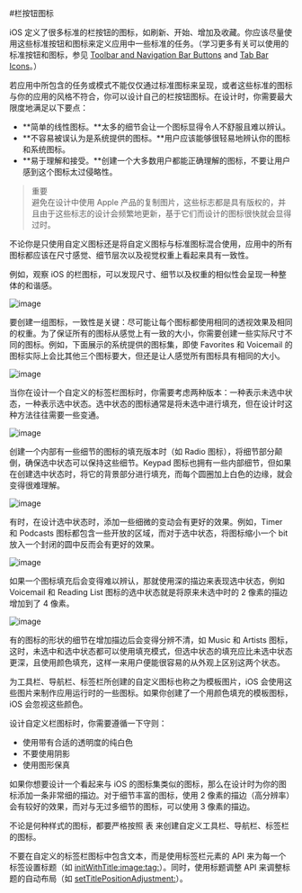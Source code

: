 #栏按钮图标

iOS 定义了很多标准的栏按钮的图标，如刷新、开始、增加及收藏。你应该尽量使用这些标准按钮和图标来定义应用中一些标准的任务。（学习更多有关可以使用的标准按钮和图标，参见 [Toolbar and Navigation Bar Buttons](https://developer.apple.com/library/ios/documentation/UserExperience/Conceptual/MobileHIG/Bars.html#//apple_ref/doc/uid/TP40006556-CH12-SW33) and [Tab Bar Icons](https://developer.apple.com/library/ios/documentation/UserExperience/Conceptual/MobileHIG/Bars.html#//apple_ref/doc/uid/TP40006556-CH12-SW34)。）

若应用中所包含的任务或模式不能仅仅通过标准图标来呈现，或者这些标准的图标与你的应用的风格不符合，你可以设计自己的栏按钮图标。在设计时，你需要最大限度地满足以下要点：

- **简单的线性图标。**太多的细节会让一个图标显得令人不舒服且难以辨认。
- **不容易被误认为是系统提供的图标。**用户应该能够很轻易地辨认你的图标和系统图标。
- **易于理解和接受。**创建一个大多数用户都能正确理解的图标，不要让用户感到这个图标太过侵略性。

>重要  
避免在设计中使用 Apple 产品的复制图片，这些标志都是具有版权的，并且由于这些标志的设计会频繁地更新，基于它们而设计的图标很快就会显得过时。

不论你是只使用自定义图标还是将自定义图标与标准图标混合使用，应用中的所有图标都应该在尺寸感觉、细节层次以及视觉权重上看起来具有一致性。

例如，观察 iOS 的栏图标，可以发现尺寸、细节以及权重的相似性会呈现一种整体的和谐感。

![image](images/icon_family_2x.png)

要创建一组图标，一致性是关键：尽可能让每个图标都使用相同的透视效果及相同的权重。为了保证所有的图标从感觉上有一致的大小，你需要创建一些实际尺寸不同的图标。例如，下面展示的系统提供的图标集，即使 Favorites 和 Voicemail 的图标实际上会比其他三个图标要大，但还是让人感觉所有图标具有相同的大小。

![image](images/balanced_icons_2x.png)

当你在设计一个自定义的标签栏图标时，你需要考虑两种版本：一种表示未选中状态，一种表示选中状态。选中状态的图标通常是将未选中进行填充，但在设计时这种方法往往需要一些变通。

![image](images/invert_or_fill_2x.png)

创建一个内部有一些细节的图标的填充版本时（如 Radio 图标），将细节部分颠倒，确保选中状态可以保持这些细节。Keypad 图标也拥有一些内部细节，但如果在创建选中状态时，将它的背景部分进行填充，而每个圆圈加上白色的边缘，就会变得很难理解。

![image](images/alternate_design_2x.png)

有时，在设计选中状态时，添加一些细微的变动会有更好的效果。例如，Timer 和 Podcasts 图标都包含一些开放的区域，而对于选中状态，将图标缩小一个 bit 放入一个封闭的圆中反而会有更好的效果。

![image](images/thicker_stroke_2x.png)

如果一个图标填充后会变得难以辨认，那就使用深的描边来表现选中状态，例如 Voicemail 和 Reading List 图标的选中状态就是将原来未选中时的 2 像素的描边增加到了 4 像素。

![image](images/filled_in_both_states_2x.png)

有的图标的形状的细节在增加描边后会变得分辨不清，如 Music 和 Artists 图标，这时，未选中和选中状态都可以使用填充模式，但选中状态的填充应比未选中状态更深，且使用颜色填充，这样一来用户便能很容易的从外观上区别这两个状态。

为工具栏、导航栏、标签栏所创建的自定义图标也称之为模板图片，iOS 会使用这些图片来制作应用运行时的一些图标。如果你创建了一个用颜色填充的模板图标，iOS 会忽视这些颜色。

设计自定义栏图标时，你需要遵循一下守则：

- 使用带有合适的透明度的纯白色
- 不要使用阴影
- 使用图形保真

如果你想要设计一个看起来与 iOS 的图标集类似的图标，那么在设计时为你的图标添加一条非常细的描边。对于细节丰富的图标，使用 2 像素的描边（高分辨率）会有较好的效果，而对与无过多细节的图标，可以使用 3 像素的描边。

不论是何种样式的图标，都要严格按照 表 [](#table) 来创建自定义工具栏、导航栏、标签栏的图标。

不要在自定义的标签栏图标中包含文本，而是使用标签栏元素的 API 来为每一个标签设置标题（如 [initWithTitle:image:tag:](https://developer.apple.com/library/ios/documentation/UIKit/Reference/UITabBarItem_Class/index.html#//apple_ref/occ/instm/UITabBarItem/initWithTitle:image:tag:)）。同时，使用标题调整 API 来调整标题的自动布局（如 [setTitlePositionAdjustment:](https://developer.apple.com/library/ios/documentation/UIKit/Reference/UITabBarItem_Class/index.html#//apple_ref/occ/instm/UITabBarItem/setTitlePositionAdjustment:)）。

